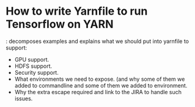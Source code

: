<!--
   Licensed to the Apache Software Foundation (ASF) under one or more
   contributor license agreements.  See the NOTICE file distributed with
   this work for additional information regarding copyright ownership.
   The ASF licenses this file to You under the Apache License, Version 2.0
   (the "License"); you may not use this file except in compliance with
   the License.  You may obtain a copy of the License at

       http://www.apache.org/licenses/LICENSE-2.0

   Unless required by applicable law or agreed to in writing, software
   distributed under the License is distributed on an "AS IS" BASIS,
   WITHOUT WARRANTIES OR CONDITIONS OF ANY KIND, either express or implied.
   See the License for the specific language governing permissions and
   limitations under the License.
-->

# How to write Yarnfile to run Tensorflow on YARN
 
<TODO> : decomposes examples and explains what we should put into yarnfile to support: 
  - GPU support. 
  - HDFS support.
  - Security support.
  - What environments we need to expose. (and why some of them we added to commandline and some of them we added to environment. 
  - Why the extra escape required and link to the JIRA to handle such issues.